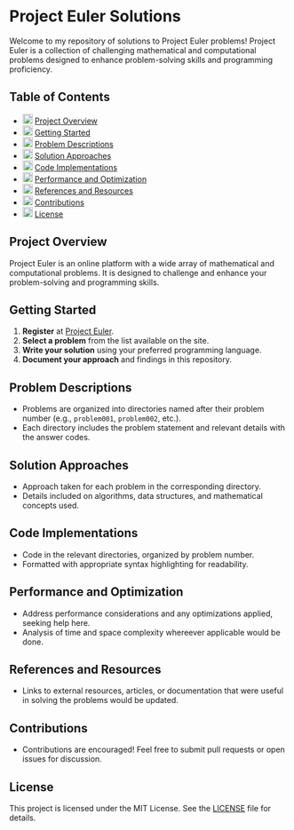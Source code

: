 # Project Euler Solutions


Welcome to my repository of solutions to Project Euler problems! Project Euler is a collection of challenging mathematical and computational problems designed to enhance problem-solving skills and programming proficiency.

## Table of Contents

- <img src="https://cdn-icons-png.flaticon.com/512/2580/2580280.png" alt="Overview Icon" width="18" height="18"> [Project Overview](#project-overview)
- <img src="https://cdn-icons-png.flaticon.com/512/1281/1281822.png" alt="Getting Started Icon" width="18" height="18"> [Getting Started](#getting-started)
- <img src="https://cdn-icons-png.flaticon.com/512/1159/1159133.png" alt="Problem Icon" width="18" height="18"> [Problem Descriptions](#problem-descriptions)
- <img src="https://cdn-icons-png.flaticon.com/512/2204/2204373.png" alt="Solution Icon" width="18" height="18"> [Solution Approaches](#solution-approaches)
- <img src="https://cdn-icons-png.flaticon.com/512/126/126473.png" alt="Code Icon" width="18" height="18"> [Code Implementations](#code-implementations)
- <img src="https://cdn-icons-png.flaticon.com/512/733/733585.png" alt="Project Euler Icon" width="18" height="18"> [Performance and Optimization](#performance-and-optimization)
- <img src="https://cdn-icons-png.flaticon.com/512/633/633570.png" alt="References Icon" width="18" height="18"> [References and Resources](#references-and-resources)
- <img src="https://cdn-icons-png.flaticon.com/512/1828/1828774.png" alt="Contributions Icon" width="18" height="18"> [Contributions](#contributions)
- <img src="https://cdn-icons-png.flaticon.com/512/25/25657.png" alt="License Icon" width="18" height="18"> [License](#license)

## Project Overview

Project Euler is an online platform with a wide array of mathematical and computational problems. It is designed to challenge and enhance your problem-solving and programming skills.

## Getting Started

1. **Register** at [Project Euler](https://projecteuler.net/register).
2. **Select a problem** from the list available on the site.
3. **Write your solution** using your preferred programming language.
4. **Document your approach** and findings in this repository.

## Problem Descriptions

- Problems are organized into directories named after their problem number (e.g., `problem001`, `problem002`, etc.).
- Each directory includes the problem statement and relevant details with the answer codes.

## Solution Approaches

- Approach taken for each problem in the corresponding directory.
- Details included on algorithms, data structures, and mathematical concepts used.

## Code Implementations

- Code in the relevant directories, organized by problem number.
- Formatted with appropriate syntax highlighting for readability.

## Performance and Optimization

- Address performance considerations and any optimizations applied, seeking help here.
- Analysis of time and space complexity whereever applicable would be done.

## References and Resources

- Links to external resources, articles, or documentation that were useful in solving the problems would be updated.

## Contributions

- Contributions are encouraged! Feel free to submit pull requests or open issues for discussion.

## License

This project is licensed under the MIT License. See the [LICENSE](LICENSE) file for details.
